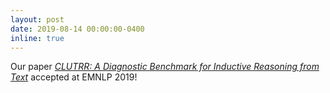 ```yaml
---
layout: post
date: 2019-08-14 00:00:00-0400
inline: true
---
```


Our paper _[CLUTRR: A Diagnostic Benchmark for Inductive Reasoning from Text](/clutrr/)_ accepted at EMNLP 2019!
